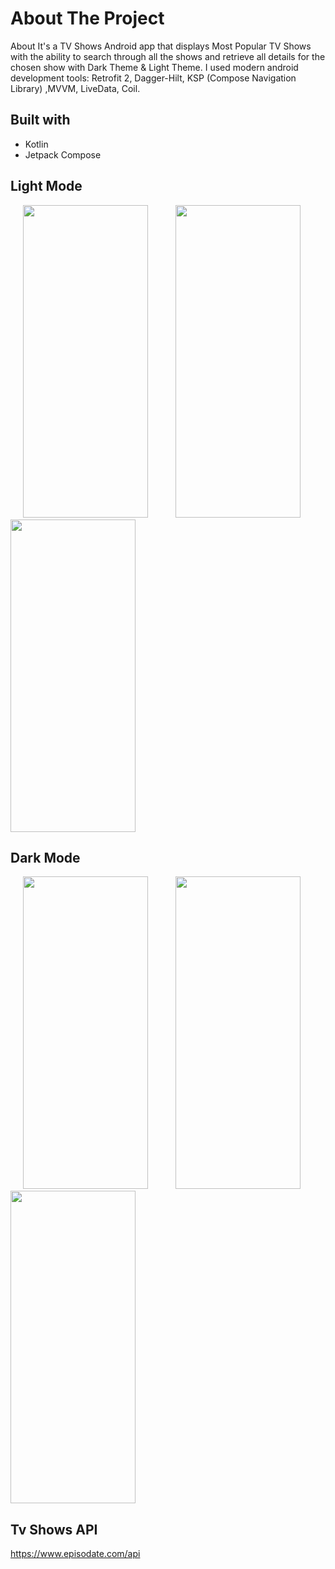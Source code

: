 # About The Project

About
It's a TV Shows Android app that displays Most Popular TV Shows 
with the ability to search through all the shows 
and retrieve all details for the chosen show with Dark Theme & Light Theme.
I used modern android development tools: 
Retrofit 2, Dagger-Hilt, KSP (Compose Navigation Library) ,MVVM, LiveData, Coil. 

## Built with
* Kotlin
* Jetpack Compose

[comment]: <> (the images are stored in issues)
## Light Mode

<p float="left">

<img src="https://user-images.githubusercontent.com/87071899/187787736-31dc2e86-8189-48d6-a8f4-bf3ce81be245.png" width="200" height="500" hspace="20"/>

<img src="https://user-images.githubusercontent.com/87071899/187789052-7427af74-44ad-447a-a1f6-8801629a5bc5.jpg" width="200" height="500" hspace="20"/>

<img src="https://user-images.githubusercontent.com/87071899/187789043-7bab65da-172e-4e88-acc9-9581e17c75d1.jpg" width="200" height="500"/>

</p>

## Dark Mode
<p float="left">

<img src="https://user-images.githubusercontent.com/87071899/187789260-160ab08d-11ff-452b-b463-d70d98f67ea0.jpg" width="200" height="500" hspace="20"/>

<img src="https://user-images.githubusercontent.com/87071899/187789067-3ce5b798-7d8b-4dcd-957c-ea041069509c.jpg" width="200" height="500" hspace="20"/>

<img src="https://user-images.githubusercontent.com/87071899/187789275-40666a96-ed4f-4a7e-b327-709c8da2fd10.jpg" width="200" height="500"/>

</p>


## Tv Shows API
https://www.episodate.com/api
